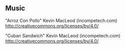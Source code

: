 Music
-----

"Arroz Con Pollo" Kevin MacLeod (incompetech.com)
http://creativecommons.org/licenses/by/4.0/

"Cuban Sandwich" Kevin MacLeod (incompetech.com)
http://creativecommons.org/licenses/by/4.0/
